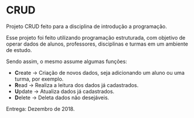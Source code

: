 # CRUD 
Projeto CRUD feito para a disciplina de introdução a programação.

Esse projeto foi feito utilizando programação estruturada, com objetivo de operar dados de alunos, professores, disciplinas e turmas em um ambiente de estudo. 

Sendo assim, o mesmo assume algumas funções:

- **C**reate  -> Criação de novos dados, seja adicionando um aluno ou uma turma, por exemplo.
- **R**ead    -> Realiza a leitura dos dados já cadastrados.
- **U**pdate  -> Atualiza dados já cadastrados.
- **D**elete  -> Deleta dados não desejáveis.

Entrega: Dezembro de 2018.
